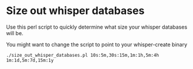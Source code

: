 Size out whisper databases
==========================

Use this perl script to quickly determine what size your whisper databases will be.

You might want to change the script to point to your whisper-create binary

```./size_out_whisper_databases.pl 10s:5m,30s:15m,1m:1h,5m:4h 1m:1d,5m:7d,15m:1y```
